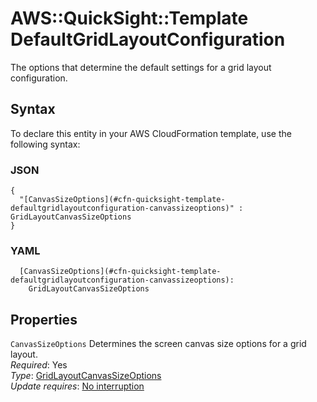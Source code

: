 # AWS::QuickSight::Template DefaultGridLayoutConfiguration<a name="aws-properties-quicksight-template-defaultgridlayoutconfiguration"></a>

The options that determine the default settings for a grid layout configuration\.

## Syntax<a name="aws-properties-quicksight-template-defaultgridlayoutconfiguration-syntax"></a>

To declare this entity in your AWS CloudFormation template, use the following syntax:

### JSON<a name="aws-properties-quicksight-template-defaultgridlayoutconfiguration-syntax.json"></a>

```
{
  "[CanvasSizeOptions](#cfn-quicksight-template-defaultgridlayoutconfiguration-canvassizeoptions)" : GridLayoutCanvasSizeOptions
}
```

### YAML<a name="aws-properties-quicksight-template-defaultgridlayoutconfiguration-syntax.yaml"></a>

```
  [CanvasSizeOptions](#cfn-quicksight-template-defaultgridlayoutconfiguration-canvassizeoptions):
    GridLayoutCanvasSizeOptions
```

## Properties<a name="aws-properties-quicksight-template-defaultgridlayoutconfiguration-properties"></a>

`CanvasSizeOptions` <a name="cfn-quicksight-template-defaultgridlayoutconfiguration-canvassizeoptions"></a>
Determines the screen canvas size options for a grid layout\.  
_Required_: Yes  
_Type_: [GridLayoutCanvasSizeOptions](aws-properties-quicksight-template-gridlayoutcanvassizeoptions.md)  
_Update requires_: [No interruption](https://docs.aws.amazon.com/AWSCloudFormation/latest/UserGuide/using-cfn-updating-stacks-update-behaviors.html#update-no-interrupt)
